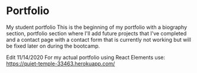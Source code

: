 # Portfolio
My student portfolio
This is the beginning of my portfolio with a biography section, portfolio section where I'll add future projects that I've completed and a contact page with a contact form that is currently not working but will be fixed later on during the bootcamp.

Edit 11/14/2020
For my actual portfolio using React Elements use: https://quiet-temple-33463.herokuapp.com/
